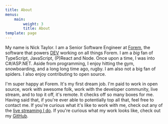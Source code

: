 ```yaml
---
title: About
menus:
    main:
        weight: 3
        title: About
template: page
---
```


My name is Nick Taylor. I am a Senior Software Engineer at [Forem](https://www.forem.com/), the software that powers [DEV](https://dev.to) working on all things Forem. I am a <em>big</em> fan of TypeScript, JavaScript, (P)React and Node. Once upon a time, I was into C#/ASP.NET. Aside from programming, I enjoy hitting the gym, snowboarding, and a long long time ago, rugby. I am also not a big fan of spiders. I also enjoy contributing to open source.

I'm super happy at Forem. It's my first dream job. I'm paid to work in open source, work with awesome folk, work with the developer community, live stream, and to top it off, it's remote. It checks off so many boxes for me. Having said that, if you're ever able to potentially top all that, feel free to contact me. If you're curious what it's like to work with me, check out any of the [live streaming I do](/live-coding/). If you're curious what my work looks like, check out my [GitHub](http://github.com/nickytonline).
